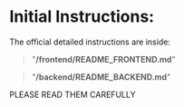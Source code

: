 # Initial Instructions:
The official detailed instructions are inside:
>"**/frontend/README_FRONTEND.md**"

>"**/backend/README_BACKEND.md**" 

PLEASE READ THEM CAREFULLY